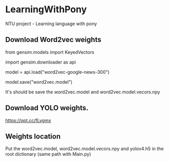 # LearningWithPony
NTU project - Learning language with pony

## Download Word2vec weights

from gensim.models import KeyedVectors

import gensim.downloader as api

model = api.load("word2vec-google-news-300")

model.save("word2vec.model")

It's should be save the word2vec.model and word2vec.model.vecors.npy

## Download YOLO weights.

https://ppt.cc/fLvgmx


## Weights location

Put the word2vec.model, word2vec.model.vecors.npy and yolov4.h5 in the root dictionary (same path with Main.py)




